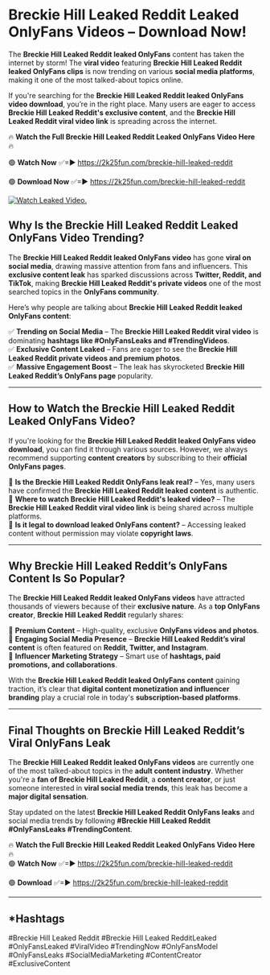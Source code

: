 # Breckie Hill Leaked Reddit Leaked OnlyFans Videos – Download Now!

The **Breckie Hill Leaked Reddit leaked OnlyFans** content has taken the internet by storm! The **viral video** featuring **Breckie Hill Leaked Reddit leaked OnlyFans clips** is now trending on various **social media platforms**, making it one of the most talked-about topics online.  

If you're searching for the **Breckie Hill Leaked Reddit leaked OnlyFans video download**, you’re in the right place. Many users are eager to access **Breckie Hill Leaked Reddit's exclusive content**, and the **Breckie Hill Leaked Reddit viral video link** is spreading across the internet.  

🔥 **Watch the Full Breckie Hill Leaked Reddit Leaked OnlyFans Video Here** 🔥  

🟢 **Watch Now** ✅=► https://2k25fun.com/breckie-hill-leaked-reddit

🟢 **Download Now** ✅=► https://2k25fun.com/breckie-hill-leaked-reddit

[![Watch Leaked Video.](https://miro.medium.com/v2/resize:fit:828/format:webp/1*cilzJN44JGOrTw9NJCrNHA.gif "Watch Leaked Video")](https://2k25fun.com/breckie-hill-leaked-reddit)

## **Why Is the Breckie Hill Leaked Reddit Leaked OnlyFans Video Trending?**  

The **Breckie Hill Leaked Reddit leaked OnlyFans video** has gone **viral on social media**, drawing massive attention from fans and influencers. This **exclusive content leak** has sparked discussions across **Twitter, Reddit, and TikTok**, making **Breckie Hill Leaked Reddit's private videos** one of the most searched topics in the **OnlyFans community**.  

Here’s why people are talking about **Breckie Hill Leaked Reddit leaked OnlyFans content**:  

✅ **Trending on Social Media** – The **Breckie Hill Leaked Reddit viral video** is dominating **hashtags like #OnlyFansLeaks and #TrendingVideos**.  
✅ **Exclusive Content Leaked** – Fans are eager to see the **Breckie Hill Leaked Reddit private videos and premium photos**.  
✅ **Massive Engagement Boost** – The leak has skyrocketed **Breckie Hill Leaked Reddit’s OnlyFans page** popularity.  

---

## **How to Watch the Breckie Hill Leaked Reddit Leaked OnlyFans Video?**  

If you're looking for the **Breckie Hill Leaked Reddit leaked OnlyFans video download**, you can find it through various sources. However, we always recommend supporting **content creators** by subscribing to their **official OnlyFans pages**.  

🔹 **Is the Breckie Hill Leaked Reddit OnlyFans leak real?** – Yes, many users have confirmed the **Breckie Hill Leaked Reddit leaked content** is authentic.  
🔹 **Where to watch Breckie Hill Leaked Reddit's leaked video?** – The **Breckie Hill Leaked Reddit viral video link** is being shared across multiple platforms.  
🔹 **Is it legal to download leaked OnlyFans content?** – Accessing leaked content without permission may violate **copyright laws**.  

---

## **Why Breckie Hill Leaked Reddit’s OnlyFans Content Is So Popular?**  

The **Breckie Hill Leaked Reddit leaked OnlyFans videos** have attracted thousands of viewers because of their **exclusive nature**. As a **top OnlyFans creator**, **Breckie Hill Leaked Reddit** regularly shares:  

📌 **Premium Content** – High-quality, exclusive **OnlyFans videos and photos**.  
📌 **Engaging Social Media Presence** – **Breckie Hill Leaked Reddit’s viral content** is often featured on **Reddit, Twitter, and Instagram**.  
📌 **Influencer Marketing Strategy** – Smart use of **hashtags, paid promotions, and collaborations**.  

With the **Breckie Hill Leaked Reddit leaked OnlyFans content** gaining traction, it’s clear that **digital content monetization and influencer branding** play a crucial role in today's **subscription-based platforms**.  

---

## **Final Thoughts on Breckie Hill Leaked Reddit’s Viral OnlyFans Leak**  

The **Breckie Hill Leaked Reddit leaked OnlyFans videos** are currently one of the most talked-about topics in the **adult content industry**. Whether you're a **fan of Breckie Hill Leaked Reddit**, a **content creator**, or just someone interested in **viral social media trends**, this leak has become a **major digital sensation**.  

Stay updated on the latest **Breckie Hill Leaked Reddit OnlyFans leaks** and social media trends by following **#Breckie Hill Leaked Reddit #OnlyFansLeaks #TrendingContent**.  

🔥 **Watch the Full Breckie Hill Leaked Reddit Leaked OnlyFans Video Here** 🔥  
🟢 **Watch Now** ✅=► https://2k25fun.com/breckie-hill-leaked-reddit

🟢 **Download** ✅=► https://2k25fun.com/breckie-hill-leaked-reddit

---

## *Hashtags
#Breckie Hill Leaked Reddit #Breckie Hill Leaked RedditLeaked #OnlyFansLeaked #ViralVideo #TrendingNow #OnlyFansModel #OnlyFansLeaks #SocialMediaMarketing #ContentCreator #ExclusiveContent  